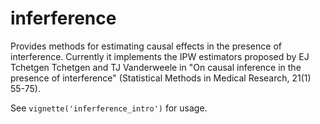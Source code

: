 # inferference
Provides methods for estimating causal effects in the presence of interference. Currently it implements the IPW estimators proposed by EJ Tchetgen Tchetgen and TJ Vanderweele in "On causal inference in the presence of interference" (Statistical Methods in Medical Research, 21(1) 55-75).

See `vignette('inferference_intro')` for usage.